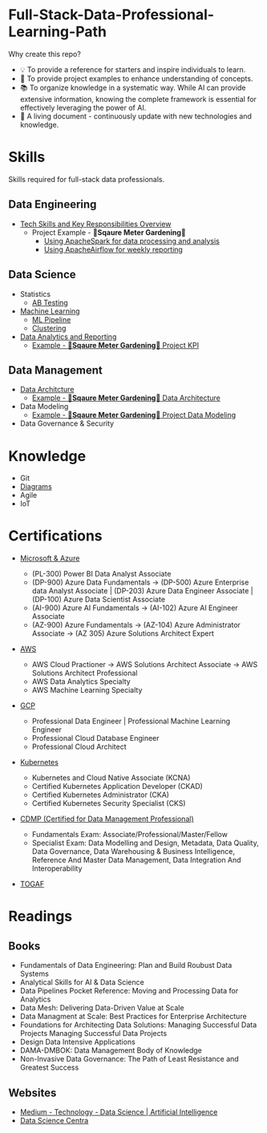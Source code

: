 # Full-Stack-Data-Professional-Learning-Path

Why create this repo?
- 💡 To provide a reference for starters and inspire individuals to learn.
- 🔦 To provide project examples to enhance understanding of concepts.
- 📚 To organize knowledge in a systematic way. While AI can provide extensive information, knowing the complete framework is essential for effectively leveraging the power of AI.  
- 📝 A living document - continuously update with new technologies and knowledge.  

# Skills 

Skills required for full-stack data professionals. 

## Data Engineering
- [Tech Skills and Key Responsibilities Overview](./DataEngineering/DataEngineering.ipynb) 
    - Project Example - **🌱Sqaure Meter Gardening🌱**
        - [Using ApacheSpark for data processing and analysis](./Example/Spark.ipynb)
        - [Using ApacheAirflow for weekly reporting](./Example/Apache%20Airflow/Airflow_for_Weekly_Reporting.ipynb)

## Data Science
- Statistics 
    - [AB Testing](./DataScience/ABTesting.ipynb)
- [Machine Learning](./DataScience/MachineLearning/MachineLearning.ipynb)
    - [ML Pipeline](./DataScience/MachineLearning/MLPipeline.ipynb)
    - [Clustering](./DataScience/MachineLearning/Clustering.ipynb)
- [Data Analytics and Reporting](./DataScience/DataAnalyticsandReporting.ipynb)
    - [Example - **🌱Sqaure Meter Gardening🌱** Project KPI](./Example/KPI.ipynb)

## Data Management
- [Data Architcture](./DataManagement/DataArchitecture.ipynb) 
    - [Example - **🌱Sqaure Meter Gardening🌱** Data Architecture](./Example/DataArchitecure-Example.ipynb)
- Data Modeling
    - [Example - **🌱Sqaure Meter Gardening🌱** Project Data Modeling](./DataManagement/DataModeling-Example.ipynb) 
- Data Governance & Security

# Knowledge

- Git
- [Diagrams](./Knowledge/Diagrams.ipynb)
- Agile
- IoT

# Certifications

- [Microsoft & Azure](https://learn.microsoft.com/en-us/certifications/browse/)
    - (PL-300) Power BI Data Analyst Associate
    - (DP-900) Azure Data Fundamentals -> (DP-500) Azure Enterprise data Analyst Associate | (DP-203) Azure Data Engineer Associate | (DP-100) Azure Data Scientist Associate
    - (AI-900) Azure AI Fundamentals -> (AI-102) Azure AI Engineer Associate
    - (AZ-900) Azure Fundamentals -> (AZ-104) Azure Administrator Associate -> (AZ 305) Azure Solutions Architect Expert 

- [AWS](https://aws.amazon.com/certification/)
    - AWS Cloud Practioner -> AWS Solutions Architect Associate -> AWS Solutions Architect Professional
    - AWS Data Analytics Specialty 
    - AWS Machine Learning Specialty
    
- [GCP](https://cloud.google.com/learn/certification#why-get-google-cloud-certified)
    - Professional Data Engineer | Professional Machine Learning Engineer 
    - Professional Cloud Database Engineer
    - Professional Cloud Architect
    
- [Kubernetes](https://kubernetes.io/training/)
    - Kubernetes and Cloud Native Associate (KCNA)
    - Certified Kubernetes Application Developer (CKAD)
    - Certified Kubernetes Administrator (CKA)
    - Certified Kubernetes Security Specialist (CKS)

- [CDMP (Certified for Data Management Professional)](https://cdmp.info/exams/)
    - Fundamentals Exam: Associate/Professional/Master/Fellow
    - Specialist Exam: Data Modelling and Design, Metadata, Data Quality, Data Governance, Data Warehousing & Business Intelligence, Reference And Master Data Management,  Data Integration And Interoperability 
    
- [TOGAF](https://www.opengroup.org/togaf)

# Readings

## Books
- Fundamentals of Data Engineering: Plan and Build Roubust Data Systems
- Analytical Skills for AI & Data Science
- Data Pipelines Pocket Reference: Moving and Processing Data for Analytics
- Data Mesh: Delivering Data-Driven Value at Scale
- Data Managment at Scale: Best Practices for Enterprise Architecture 
- Foundations for Architecting Data Solutions: Managing Successful Data Projects Managing Successful Data Projects
- Design Data Intensive Applications
- DAMA-DMBOK: Data Management Body of Knowledge
- Non-Invasive Data Governance: The Path of Least Resistance and Greatest Success

## Websites

- [Medium - Technology - Data Science | Artificial Intelligence](https://medium.com/tag/technology)
- [Data Science Centra](https://www.datasciencecentral.com/)
